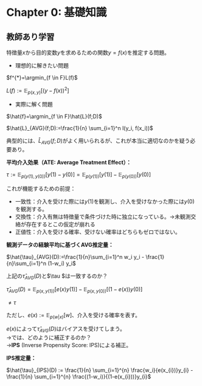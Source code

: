 # Chapter 0: 基礎知識
## 教師あり学習
特徴量$x$から目的変数$y$を求めるための関数$y=f(x)$を推定する問題。
- 理想的に解きたい問題

$f^{*}=\argmin_{f \in F}L(f)$

$L(f) := \mathbb{E}_{p(x,y)}[(y-f(x))^2]$

- 実際に解く問題

$\hat{f}=\argmin_{f \in F}\hat{L}(f;D)$

$\hat{L}_{AVG}(f;D):=\frac{1}{n} \sum_{i=1}^n l(y_i, f(x_i))$

典型的には、$\hat{L}_{AVG}(f;D)$がよく用いられるが、これが本当に適切なのかを疑う必要あり。

**平均介入効果（ATE: Average Treatment Effect）：**

$\tau := \mathbb{E}_{p(y(1),y(0))}[y(1)-y(0)] = \mathbb{E}_{p(y(1))}[y(1)] - \mathbb{E}_{p(y(0))}[y(0)]$

これが機能するための前提：
- 一致性：介入を受けた際には$y(1)$を観測し、介入を受けなかった際には$y(0)$を観測する。
- 交換性：介入有無は特徴量で条件づけた時に独立になっている。→未観測交絡が存在するとこの仮定が崩れる
- 正値性：介入を受ける確率、受けない確率はどちらもゼロではない。

**観測データの経験平均に基づくAVG推定量：**

$\hat{\tau}_{AVG}(D):=\frac{1}{n}\sum_{i=1}^n w_i y_i - \frac{1}{n}\sum_{i=1}^n (1-w_i) y_i$

上記の$\hat{\tau}_{AVG}(D)$と$\tau $は一致するのか？

$\hat{\tau}_{AVG}(D)=\mathbb{E}_{p(x,y(1))}[e(x)y(1)]-\mathbb{E}_{p(x,y(0))}[(1-e(x))y(0)]$

$\neq \tau$

ただし、$e(x):=\mathbb{E}_{p(w|x)}[w]$、介入を受ける確率を表す。

$e(x)$によって$\hat{\tau}_{AVG}(D)$はバイアスを受けてしまう。<br>
→では、どのように補正するのか？<br>
→**IPS** (Inverse Propensity Score: IPS)による補正。

**IPS推定量：**

$\hat{\tau}_{IPS}(D) := \frac{1}{n} \sum_{i=1}^{n} \frac{w_i}{e(x_{i})}y_{i} - \frac{1}{n} \sum_{i=1}^{n} \frac{(1-w_i)}{(1-e(x_{i}))}y_{i}$